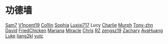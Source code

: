 # 功德墙

[Sam7](https://SamSeven777.github.io/homepage) [V1ncent19](https://v1ncent19.github.io/) [Co1lin](https://co1in.me/) [Sophia](https://www.zhihu.com/people/wanrong6) [Luxixi717](mailto:luxixi717@gmail.com) Lucy [Charlie](https://www.zhihu.com/question/360515552/answer/2852974194) [Murph](mailto:laukuralong@gmail.com) [Tony-zhn](https://tony-zhn.github.io/) [David](mailto:mas18@tsinghua.org.cn) [FriedChicken](mailto:caxanxu@gmail.com) [Mariana](https://mariana2000.github.io/) [Miracle](mailto:jiayiqian1@gmail.com) [Chris](mailto:857172970@qq.com) [RZ](mailto:ecila.zz@outlook.com) [zengsz19](mailto:zengsz19@outlook.com) [Zachary](mailto:shuygu@seas.upenn.edu) [AyaHuang](mailto:0502huangyi@gmail.com) [Luke](mailto:lukeli0425@gmail.com) [liang2kl](https://liang2kl.github.io) [yutc](http://yutc.me)
